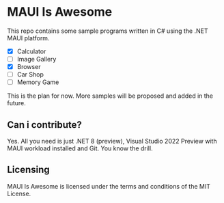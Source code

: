 # MAUI Is Awesome

This repo contains some sample programs written in C# using the .NET MAUI platform.

- [x] Calculator
- [ ] Image Gallery
- [x] Browser
- [ ] Car Shop
- [ ] Memory Game

This is the plan for now. More samples will be proposed and added in the future.

## Can i contribute?
Yes. All you need is just .NET 8 (preview), Visual Studio 2022 Preview with MAUI workload installed and Git. You know the drill.

## Licensing
MAUI Is Awesome is licensed under the terms and conditions of the MIT License.
